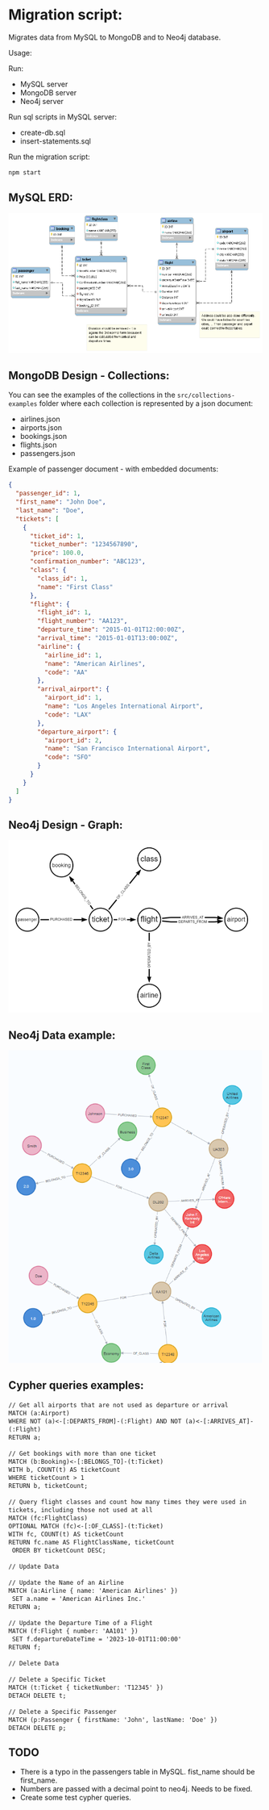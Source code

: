 # Migration script:
Migrates data from MySQL to MongoDB and to Neo4j database.

Usage:

Run:
- MySQL server
- MongoDB server
- Neo4j server

Run sql scripts in MySQL server:
- create-db.sql
- insert-statements.sql

Run the migration script:
```bash
npm start
```

## MySQL ERD:
![MySQL ERD](./src/assets/flight%20booking%20system%20ERD.png)

## MongoDB Design - Collections:
You can see the examples of the collections in the `src/collections-examples` folder where each collection is represented by a json document:
- airlines.json
- airports.json
- bookings.json
- flights.json
- passengers.json

Example of passenger document - with embedded documents:
```json
{
  "passenger_id": 1,
  "first_name": "John Doe",
  "last_name": "Doe",
  "tickets": [
    {
      "ticket_id": 1,
      "ticket_number": "1234567890",
      "price": 100.0,
      "confirmation_number": "ABC123",
      "class": {
        "class_id": 1,
        "name": "First Class"
      },
      "flight": {
        "flight_id": 1,
        "flight_number": "AA123",
        "departure_time": "2015-01-01T12:00:00Z",
        "arrival_time": "2015-01-01T13:00:00Z",
        "airline": {
          "airline_id": 1,
          "name": "American Airlines",
          "code": "AA"
        },
        "arrival_airport": {
          "airport_id": 1,
          "name": "Los Angeles International Airport",
          "code": "LAX"
        },
        "departure_airport": {
          "airport_id": 2,
          "name": "San Francisco International Airport",
          "code": "SFO"
        }
      }
    }
  ]
}
```


## Neo4j Design - Graph:
![Neo4j schema](./src/assets/booking-neo4j-schema.png)

## Neo4j Data example:
![Neo4j Data](./src/assets/neo4j_booking.png)

## Cypher queries examples:

```cypher
// Get all airports that are not used as departure or arrival
MATCH (a:Airport)
WHERE NOT (a)<-[:DEPARTS_FROM]-(:Flight) AND NOT (a)<-[:ARRIVES_AT]-(:Flight)
RETURN a;

// Get bookings with more than one ticket
MATCH (b:Booking)<-[:BELONGS_TO]-(t:Ticket)
WITH b, COUNT(t) AS ticketCount
WHERE ticketCount > 1
RETURN b, ticketCount;

// Query flight classes and count how many times they were used in tickets, including those not used at all
MATCH (fc:FlightClass)
OPTIONAL MATCH (fc)<-[:OF_CLASS]-(t:Ticket)
WITH fc, COUNT(t) AS ticketCount
RETURN fc.name AS FlightClassName, ticketCount
 ORDER BY ticketCount DESC;

// Update Data

// Update the Name of an Airline
MATCH (a:Airline { name: 'American Airlines' })
 SET a.name = 'American Airlines Inc.'
RETURN a;

// Update the Departure Time of a Flight
MATCH (f:Flight { number: 'AA101' })
 SET f.departureDateTime = '2023-10-01T11:00:00'
RETURN f;

// Delete Data

// Delete a Specific Ticket
MATCH (t:Ticket { ticketNumber: 'T12345' })
DETACH DELETE t;

// Delete a Specific Passenger
MATCH (p:Passenger { firstName: 'John', lastName: 'Doe' })
DETACH DELETE p;
```

## TODO
- There is a typo in the passengers table in MySQL. fist_name should be first_name. 
- Numbers are passed with a decimal point to neo4j. Needs to be fixed.
- Create some test cypher queries.